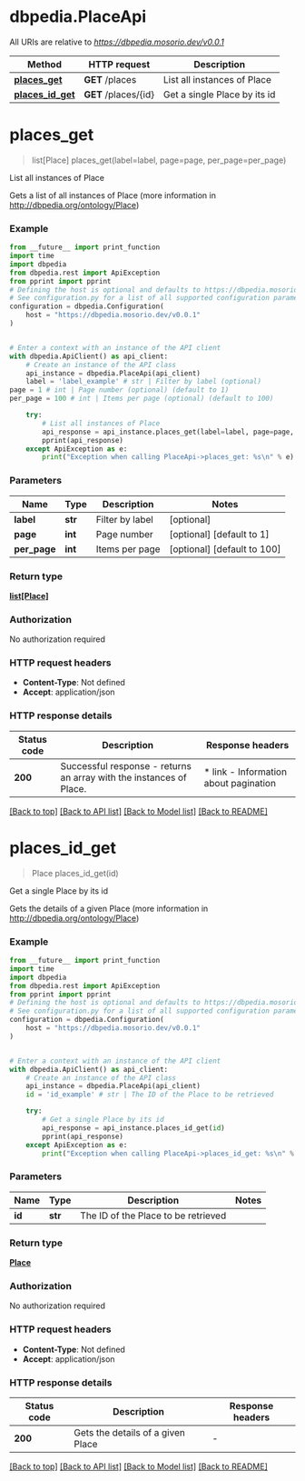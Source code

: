 # dbpedia.PlaceApi

All URIs are relative to *https://dbpedia.mosorio.dev/v0.0.1*

Method | HTTP request | Description
------------- | ------------- | -------------
[**places_get**](PlaceApi.md#places_get) | **GET** /places | List all instances of Place
[**places_id_get**](PlaceApi.md#places_id_get) | **GET** /places/{id} | Get a single Place by its id


# **places_get**
> list[Place] places_get(label=label, page=page, per_page=per_page)

List all instances of Place

Gets a list of all instances of Place (more information in http://dbpedia.org/ontology/Place)

### Example

```python
from __future__ import print_function
import time
import dbpedia
from dbpedia.rest import ApiException
from pprint import pprint
# Defining the host is optional and defaults to https://dbpedia.mosorio.dev/v0.0.1
# See configuration.py for a list of all supported configuration parameters.
configuration = dbpedia.Configuration(
    host = "https://dbpedia.mosorio.dev/v0.0.1"
)


# Enter a context with an instance of the API client
with dbpedia.ApiClient() as api_client:
    # Create an instance of the API class
    api_instance = dbpedia.PlaceApi(api_client)
    label = 'label_example' # str | Filter by label (optional)
page = 1 # int | Page number (optional) (default to 1)
per_page = 100 # int | Items per page (optional) (default to 100)

    try:
        # List all instances of Place
        api_response = api_instance.places_get(label=label, page=page, per_page=per_page)
        pprint(api_response)
    except ApiException as e:
        print("Exception when calling PlaceApi->places_get: %s\n" % e)
```

### Parameters

Name | Type | Description  | Notes
------------- | ------------- | ------------- | -------------
 **label** | **str**| Filter by label | [optional] 
 **page** | **int**| Page number | [optional] [default to 1]
 **per_page** | **int**| Items per page | [optional] [default to 100]

### Return type

[**list[Place]**](Place.md)

### Authorization

No authorization required

### HTTP request headers

 - **Content-Type**: Not defined
 - **Accept**: application/json

### HTTP response details
| Status code | Description | Response headers |
|-------------|-------------|------------------|
**200** | Successful response - returns an array with the instances of Place. |  * link - Information about pagination <br>  |

[[Back to top]](#) [[Back to API list]](../README.md#documentation-for-api-endpoints) [[Back to Model list]](../README.md#documentation-for-models) [[Back to README]](../README.md)

# **places_id_get**
> Place places_id_get(id)

Get a single Place by its id

Gets the details of a given Place (more information in http://dbpedia.org/ontology/Place)

### Example

```python
from __future__ import print_function
import time
import dbpedia
from dbpedia.rest import ApiException
from pprint import pprint
# Defining the host is optional and defaults to https://dbpedia.mosorio.dev/v0.0.1
# See configuration.py for a list of all supported configuration parameters.
configuration = dbpedia.Configuration(
    host = "https://dbpedia.mosorio.dev/v0.0.1"
)


# Enter a context with an instance of the API client
with dbpedia.ApiClient() as api_client:
    # Create an instance of the API class
    api_instance = dbpedia.PlaceApi(api_client)
    id = 'id_example' # str | The ID of the Place to be retrieved

    try:
        # Get a single Place by its id
        api_response = api_instance.places_id_get(id)
        pprint(api_response)
    except ApiException as e:
        print("Exception when calling PlaceApi->places_id_get: %s\n" % e)
```

### Parameters

Name | Type | Description  | Notes
------------- | ------------- | ------------- | -------------
 **id** | **str**| The ID of the Place to be retrieved | 

### Return type

[**Place**](Place.md)

### Authorization

No authorization required

### HTTP request headers

 - **Content-Type**: Not defined
 - **Accept**: application/json

### HTTP response details
| Status code | Description | Response headers |
|-------------|-------------|------------------|
**200** | Gets the details of a given Place |  -  |

[[Back to top]](#) [[Back to API list]](../README.md#documentation-for-api-endpoints) [[Back to Model list]](../README.md#documentation-for-models) [[Back to README]](../README.md)

